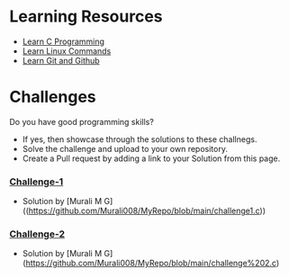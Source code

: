 # Learning Resources
* [Learn C Programming](C-Resources.md)
* [Learn Linux Commands](Linux-Resources.md)
* [Learn Git and Github](C-Resources.md)

# Challenges
Do you have good programming skills? 
- If yes, then showcase through the solutions to these challnegs.
- Solve the challenge and upload to your own repository.
- Create a Pull request by adding a link to your Solution from this page.

### [Challenge-1](challenge-1.md)
* Solution by [Murali M G] ((https://github.com/Murali008/MyRepo/blob/main/challenge1.c))

### [Challenge-2](challenge-2.md)
* Solution by [Murali M G] (https://github.com/Murali008/MyRepo/blob/main/challenge%202.c)
